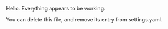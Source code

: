 Hello. Everything appears to be working.

You can delete this file, and remove its entry from settings.yaml.
